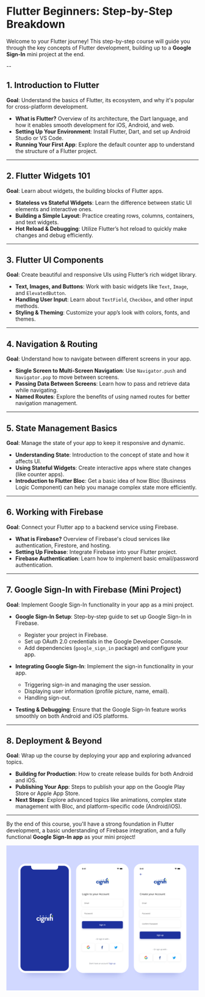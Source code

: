 # Flutter Beginners: Step-by-Step Breakdown

Welcome to your Flutter journey! This step-by-step course will guide you through the key concepts of Flutter development, building up to a **Google Sign-In** mini project at the end.

--

## 1. Introduction to Flutter
**Goal**: Understand the basics of Flutter, its ecosystem, and why it's popular for cross-platform development.

- **What is Flutter?** Overview of its architecture, the Dart language, and how it enables smooth development for iOS, Android, and web.
- **Setting Up Your Environment**: Install Flutter, Dart, and set up Android Studio or VS Code.
- **Running Your First App**: Explore the default counter app to understand the structure of a Flutter project.

---

## 2. Flutter Widgets 101
**Goal**: Learn about widgets, the building blocks of Flutter apps.

- **Stateless vs Stateful Widgets**: Learn the difference between static UI elements and interactive ones.
- **Building a Simple Layout**: Practice creating rows, columns, containers, and text widgets.
- **Hot Reload & Debugging**: Utilize Flutter’s hot reload to quickly make changes and debug efficiently.

---

## 3. Flutter UI Components
**Goal**: Create beautiful and responsive UIs using Flutter’s rich widget library.

- **Text, Images, and Buttons**: Work with basic widgets like `Text`, `Image`, and `ElevatedButton`.
- **Handling User Input**: Learn about `TextField`, `Checkbox`, and other input methods.
- **Styling & Theming**: Customize your app’s look with colors, fonts, and themes.

---

## 4. Navigation & Routing
**Goal**: Understand how to navigate between different screens in your app.

- **Single Screen to Multi-Screen Navigation**: Use `Navigator.push` and `Navigator.pop` to move between screens.
- **Passing Data Between Screens**: Learn how to pass and retrieve data while navigating.
- **Named Routes**: Explore the benefits of using named routes for better navigation management.

---

## 5. State Management Basics
**Goal**: Manage the state of your app to keep it responsive and dynamic.

- **Understanding State**: Introduction to the concept of state and how it affects UI.
- **Using Stateful Widgets**: Create interactive apps where state changes (like counter apps).
- **Introduction to Flutter Bloc**: Get a basic idea of how Bloc (Business Logic Component) can help you manage complex state more efficiently.

---

## 6. Working with Firebase
**Goal**: Connect your Flutter app to a backend service using Firebase.

- **What is Firebase?** Overview of Firebase's cloud services like authentication, Firestore, and hosting.
- **Setting Up Firebase**: Integrate Firebase into your Flutter project.
- **Firebase Authentication**: Learn how to implement basic email/password authentication.

---

## 7. Google Sign-In with Firebase (Mini Project)
**Goal**: Implement Google Sign-In functionality in your app as a mini project.

- **Google Sign-In Setup**: Step-by-step guide to set up Google Sign-In in Firebase.
  - Register your project in Firebase.
  - Set up OAuth 2.0 credentials in the Google Developer Console.
  - Add dependencies (`google_sign_in` package) and configure your app.
  
- **Integrating Google Sign-In**: Implement the sign-in functionality in your app.
  - Triggering sign-in and managing the user session.
  - Displaying user information (profile picture, name, email).
  - Handling sign-out.

- **Testing & Debugging**: Ensure that the Google Sign-In feature works smoothly on both Android and iOS platforms.

---

## 8. Deployment & Beyond
**Goal**: Wrap up the course by deploying your app and exploring advanced topics.

- **Building for Production**: How to create release builds for both Android and iOS.
- **Publishing Your App**: Steps to publish your app on the Google Play Store or Apple App Store.
- **Next Steps**: Explore advanced topics like animations, complex state management with Bloc, and platform-specific code (Android/iOS).

---

By the end of this course, you'll have a strong foundation in Flutter development, a basic understanding of Firebase integration, and a fully functional **Google Sign-In app** as your mini project!


![Image Description](https://github.com/thesakshidiggikar/Flutter_Course/blob/main/images/image.png)
